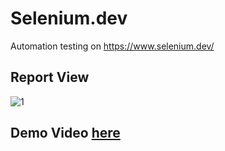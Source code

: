 # Selenium.dev
Automation testing on https://www.selenium.dev/

## Report View
![1](https://user-images.githubusercontent.com/38497405/114142024-33b85680-9934-11eb-908a-97e875d68704.PNG)

## Demo Video [here](https://youtu.be/GrYah1_CcIM)
